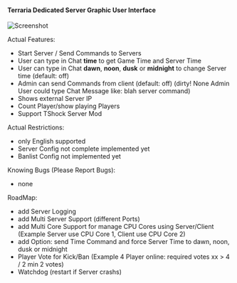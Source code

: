 ﻿#### Terraria Dedicated Server Graphic User Interface

![Screenshot](http://www.web-regensburg.de/terraria/Terraria.png "Screenshot")

Actual Features: 
* Start Server / Send Commands to Servers
* User can type in Chat **time** to get Game Time and Server Time
* User can type in Chat **dawn**, **noon**, **dusk** or **midnight** to change Server time (default: off)
* Admin can send Commands from client (default: off)
(dirty! None Admin User could type Chat Message like: blah <adminname> server command)
* Shows external Server IP
* Count Player/show playing Players
* Support TShock Server Mod

Actual Restrictions: 
* only English supported
* Server Config not complete implemented yet
* Banlist Config not implemented yet

Knowing Bugs (Please Report Bugs): 
* none

RoadMap: 
* add Server Logging
* add Multi Server Support (different Ports)
* add Multi Core Support for manage CPU Cores using Server/Client (Example Server use CPU Core 1, Client use CPU Core 2)
* add Option: send Time Command and force Server Time to dawn, noon, dusk or midnight
* Player Vote for Kick/Ban (Example 4 Player online: required votes xx > 4 / 2 min 2 votes)
* Watchdog (restart if Server crashs)